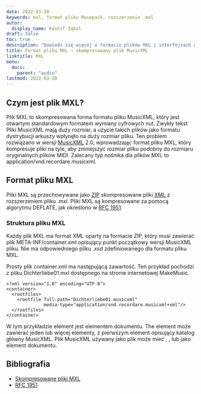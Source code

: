 ```yaml
---
date: 2022-03-20
keywords: mxl, format pliku Musepack, rozszerzenie .mxl
autor:
  display_name: Kashif Iqbal
draft: false
toc: true
description: "Dowiedz się więcej o formacie plików MXL i interfejsach API, które umożliwiają tworzenie i otwieranie plików MXL."
title: Format pliku MXL — skompresowany plik MusicXML
linktitle: MXL
menu:
  docs:
    parent: "audio"
lastmod: 2022-03-20
---
```


## Czym jest plik MXL?

Plik MXL to skompresowana forma formatu pliku MusicXML, który jest otwartym standardowym formatem wymiany cyfrowych nut. Zwykły tekst Pliki MusicXML mają duży rozmiar, a użycie takich plików jako formatu dystrybucji arkuszy wpłynęło na duży rozmiar pliku. Ten problem rozwiązano w wersji [MusicXML](https://www.musicxml.com/) 2.0, wprowadzając format pliku MXL, który kompresuje pliki na tyle, aby zmniejszyć rozmiar pliku podobny do rozmiaru oryginalnych plików MIDI. Zalecany typ nośnika dla plików MXL to application/vnd.recordare.musicxml.

## Format pliku MXL

Pliki MXL są przechowywane jako [ZIP](/pl/compression/zip/) skompresowane pliki [XML](/pl/web/xml/) z rozszerzeniem pliku .mxl. Pliki MXL są kompresowane za pomocą algorytmu DEFLATE, jak określono w [RFC 1951](https://www.ietf.org/rfc/rfc1951.txt).

### Struktura pliku MXL

Każdy plik MXL ma format XML oparty na formacie ZIP, który musi zawierać plik META-INF/container.xml opisujący punkt początkowy wersji MusicXML pliku. Nie ma odpowiedniego pliku .xsd zdefiniowanego dla formatu pliku MXL.

Prosty plik container.xml ma następującą zawartość. Ten przykład pochodzi z pliku Dichterliebe01.mxl dostępnego na stronie internetowej MakeMusic.

```
<?xml version="1.0" encoding="UTF-8">
<container>
  <rootfiles>
    <rootfile full-path="Dichterliebe01.musicxml"
              media-type="application/vnd.recordare.musicxml+xml"/>
  </rootfiles>
</container>
```
W tym przykładzie<container> element jest elementem dokumentu. The<rootfiles> element może zawierać jeden lub więcej<rootfile> elementy, z pierwszym<rootfile> element opisujący katalog główny MusicXML. Plik MusicXML używany jako plik<rootfile> może mieć<score-partwise> ,<score-timewise> , lub<opus> jako element dokumentu.

## Bibliografia

* [Skompresowane pliki MXL](https://www.w3.org/2021/06/musicxml40/tutorial/compressed-mxl-files/)
* [RFC 1951](https://www.ietf.org/rfc/rfc1951.txt)

